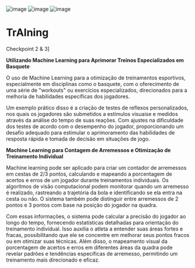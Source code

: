 ![image](https://github.com/MatheusBettim/TrAIning/assets/91640894/5a9b00ce-107a-4905-b852-bb2674742020)
![image](https://github.com/MatheusBettim/TrAIning/assets/91640894/c56fe40b-c3b7-45ba-ae73-616bf7518b9c)
![image](https://github.com/MatheusBettim/TrAIning/assets/91640894/64da38cf-2133-4649-9948-80af88923200)

# TrAIning
Checkpoint 2 &amp; 3]

**Utilizando Machine Learning para Aprimorar Treinos Especializados em Basquete**

O uso de Machine Learning para a otimização de treinamentos esportivos, especialmente em disciplinas como o basquete, com o oferecimento de uma série de "workouts" ou exercícios especializados, direcionados para a melhoria de habilidades específicas dos jogadores.

Um exemplo prático disso é a criação de testes de reflexos personalizados, nos quais os jogadores são submetidos a estímulos visuaise e medidos através da análise do tempo de suas reações. Com ajustes na dificuldade dos testes de acordo com o desempenho do jogador, proporcionando um desafio adequado para estimular o aprimoramento das habilidades de resposta rápida e tomada de decisão em situações de jogo.

**Machine Learning para Contagem de Arremessos e Otimização de Treinamento Individual**

Machine learning pode ser aplicado para criar um contador de arremessos em cestas de 2/3 pontos, calculando e mapeando a porcentagem de acertos e erros de um jogador durante treinamentos individuais. Os algoritmos de visão computacional podem monitorar quando um arremesso é realizado, rastreando a trajetória da bola e identificando se ela entra na cesta ou não. O sistema também pode distinguir entre arremessos de 2 pontos e 3 pontos com base na posição do jogador na quadra.

Com essas informações, o sistema pode calcular a precisão do jogador ao longo do tempo, fornecendo estatísticas detalhadas para orientação do treinamento individual. Isso auxilia o atleta a entender suas áreas fortes e fracas, possibilitando que ele se concentre em melhorar seus pontos fracos ou em otimizar suas técnicas. Além disso, o mapeamento visual da porcentagem de acertos e erros em diferentes áreas da quadra pode revelar padrões e tendências específicas de arremesso, permitindo um treinamento mais direcionado e eficaz.
